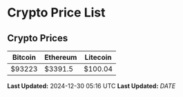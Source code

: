 # Crypto Price List

## Crypto Prices
| Bitcoin | Ethereum | Litecoin |
| ------- | -------- | -------- |
| $93223 | $3391.5 | $100.04 |
**Last Updated:** 2024-12-30 05:16 UTC
**Last Updated:** $DATE$

